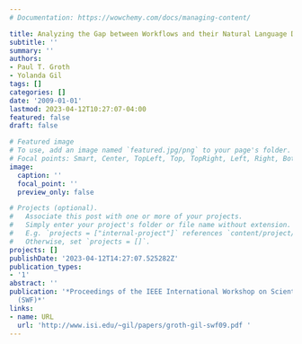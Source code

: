 ```yaml
---
# Documentation: https://wowchemy.com/docs/managing-content/

title: Analyzing the Gap between Workflows and their Natural Language Descriptions
subtitle: ''
summary: ''
authors:
- Paul T. Groth
- Yolanda Gil
tags: []
categories: []
date: '2009-01-01'
lastmod: 2023-04-12T10:27:07-04:00
featured: false
draft: false

# Featured image
# To use, add an image named `featured.jpg/png` to your page's folder.
# Focal points: Smart, Center, TopLeft, Top, TopRight, Left, Right, BottomLeft, Bottom, BottomRight.
image:
  caption: ''
  focal_point: ''
  preview_only: false

# Projects (optional).
#   Associate this post with one or more of your projects.
#   Simply enter your project's folder or file name without extension.
#   E.g. `projects = ["internal-project"]` references `content/project/deep-learning/index.md`.
#   Otherwise, set `projects = []`.
projects: []
publishDate: '2023-04-12T14:27:07.525282Z'
publication_types:
- '1'
abstract: ''
publication: '*Proceedings of the IEEE International Workshop on Scientific Workflows
  (SWF)*'
links:
- name: URL
  url: 'http://www.isi.edu/~gil/papers/groth-gil-swf09.pdf '
---
```

